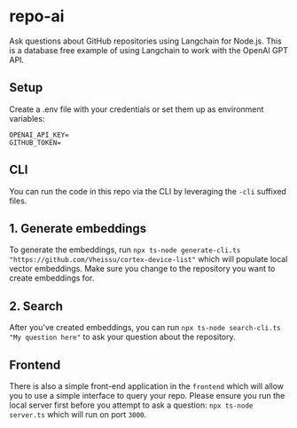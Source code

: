 # repo-ai
Ask questions about GitHub repositories using Langchain for Node.js. This is a database free example of using Langchain to work with the OpenAI GPT API.

## Setup

Create a .env file with your credentials or set them up as environment variables:

```
OPENAI_API_KEY=
GITHUB_TOKEN=
```

## CLI

You can run the code in this repo via the CLI by leveraging the `-cli` suffixed files.

## 1. Generate embeddings

To generate the embeddings, run `npx ts-node generate-cli.ts "https://github.com/Vheissu/cortex-device-list"` which will populate local vector embeddings. Make sure you change to the repository you want to create embeddings for.

## 2. Search

After you've created embeddings, you can run `npx ts-node search-cli.ts "My question here"` to ask your question about the repository.

## Frontend

There is also a simple front-end application in the `frontend` which will allow you to use a simple interface to query your repo. Please ensure you run the local server first before you attempt to ask a question: `npx ts-node server.ts` which will run on port `3000`.